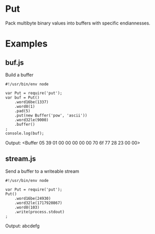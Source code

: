 Put
===

Pack multibyte binary values into buffers with specific endiannesses.

Examples
========

buf.js
------

Build a buffer

    #!/usr/bin/env node

    var Put = require('put');
    var buf = Put()
        .word16be(1337)
        .word8(1)
        .pad(5)
        .put(new Buffer('pow', 'ascii'))
        .word32le(9000)
        .buffer()
    ;
    console.log(buf);

Output:
    <Buffer 05 39 01 00 00 00 00 00 70 6f 77 28 23 00 00>

stream.js
---------

Send a buffer to a writeable stream

    #!/usr/bin/env node

    var Put = require('put');
    Put()
        .word16be(24930)
        .word32le(1717920867)
        .word8(103)
        .write(process.stdout)
    ;

Output:
    abcdefg
